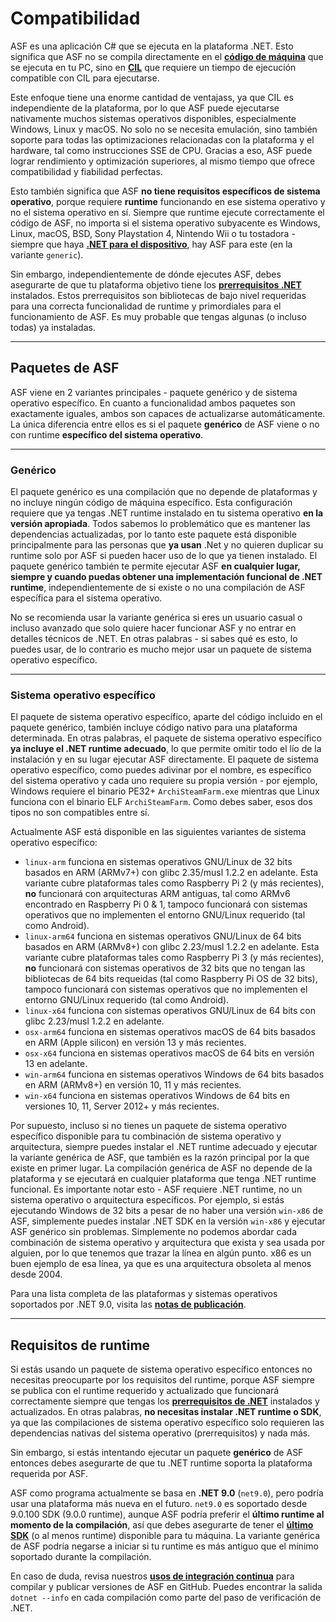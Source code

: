 # Compatibilidad

ASF es una aplicación C# que se ejecuta en la plataforma .NET. Esto significa que ASF no se compila directamente en el **[código de máquina](https://es.wikipedia.org/wiki/Lenguaje_de_m%C3%A1quina)** que se ejecuta en tu PC, sino en **[CIL](https://es.wikipedia.org/wiki/Common_Intermediate_Language)** que requiere un tiempo de ejecución compatible con CIL para ejecutarse.

Este enfoque tiene una enorme cantidad de ventajass, ya que CIL es independiente de la plataforma, por lo que ASF puede ejecutarse nativamente muchos sistemas operativos disponibles, especialmente Windows, Linux y macOS. No solo no se necesita emulación, sino también soporte para todas las optimizaciones relacionadas con la plataforma y el hardware, tal como instrucciones SSE de CPU. Gracias a eso, ASF puede lograr rendimiento y optimización superiores, al mismo tiempo que ofrece compatibilidad y fiabilidad perfectas.

Esto también significa que ASF **no tiene requisitos específicos de sistema operativo**, porque requiere **runtime** funcionando en ese sistema operativo y no el sistema operativo en sí. Siempre que runtime ejecute correctamente el código de ASF, no importa si el sistema operativo subyacente es Windows, Linux, macOS, BSD, Sony Playstation 4, Nintendo Wii o tu tostadora - siempre que haya **[.NET para el dispositivo](https://dotnet.microsoft.com/download/dotnet)**, hay ASF para este (en la variante `generic`).

Sin embargo, independientemente de dónde ejecutes ASF, debes asegurarte de que tu plataforma objetivo tiene los **[prerrequisitos .NET](https://github.com/dotnet/core/blob/main/Documentation/prereqs.md)** instalados. Estos prerrequisitos son bibliotecas de bajo nivel requeridas para una correcta funcionalidad de runtime y primordiales para el funcionamiento de ASF. Es muy probable que tengas algunas (o incluso todas) ya instaladas.

---

## Paquetes de ASF

ASF viene en 2 variantes principales - paquete genérico y de sistema operativo específico. En cuanto a funcionalidad ambos paquetes son exactamente iguales, ambos son capaces de actualizarse automáticamente. La única diferencia entre ellos es si el paquete **genérico** de ASF viene o no con runtime **específico del sistema operativo**.

---

### Genérico

El paquete genérico es una compilación que no depende de plataformas y no incluye ningún código de máquina específico. Esta configuración requiere que ya tengas .NET runtime instalado en tu sistema operativo **en la versión apropiada**. Todos sabemos lo problemático que es mantener las dependencias actualizadas, por lo tanto este paquete está disponible principalmente para las personas que **ya usan** .Net y no quieren duplicar su runtime solo por ASF si pueden hacer uso de lo que ya tienen instalado. El paquete genérico también te permite ejecutar ASF **en cualquier lugar, siempre y cuando puedas obtener una implementación funcional de .NET runtime**, independientemente de si existe o no una compilación de ASF específica para el sistema operativo.

No se recomienda usar la variante genérica si eres un usuario casual o incluso avanzado que solo quiere hacer funcionar ASF y no entrar en detalles técnicos de .NET. En otras palabras - si sabes qué es esto, lo puedes usar, de lo contrario es mucho mejor usar un paquete de sistema operativo específico.

---

### Sistema operativo específico

El paquete de sistema operativo específico, aparte del código incluido en el paquete genérico, también incluye código nativo para una plataforma determinada. En otras palabras, el paquete de sistema operativo específico **ya incluye el .NET runtime adecuado**, lo que permite omitir todo el lío de la instalación y en su lugar ejecutar ASF directamente. El paquete de sistema operativo específico, como puedes adivinar por el nombre, es específico del sistema operativo y cada uno requiere su propia versión - por ejemplo, Windows requiere el binario PE32+ `ArchiSteamFarm.exe` mientras que Linux funciona con el binario ELF `ArchiSteamFarm`. Como debes saber, esos dos tipos no son compatibles entre sí.

Actualmente ASF está disponible en las siguientes variantes de sistema operativo específico:

- `linux-arm` funciona en sistemas operativos GNU/Linux de 32 bits basados en ARM (ARMv7+) con glibc 2.35/musl 1.2.2 en adelante. Esta variante cubre plataformas tales como Raspberry Pi 2 (y más recientes), **no** funcionará con arquitecturas ARM antiguas, tal como ARMv6  encontrado en Raspberry Pi 0 & 1, tampoco funcionará con sistemas operativos que no implementen el entorno GNU/Linux requerido (tal como Android).
- `linux-arm64` funciona en sistemas operativos GNU/Linux de 64 bits basados en ARM (ARMv8+) con glibc 2.23/musl 1.2.2 en adelante. Esta variante cubre plataformas tales como Raspberry Pi 3 (y más recientes), **no** funcionará con sistemas operativos de 32 bits que no tengan las bibliotecas de 64 bits requeidas (tal como Raspberry Pi OS de 32 bits), tampoco funcionará con sistemas operativos que no implementen el entorno GNU/Linux requerido (tal como Android).
- `linux-x64` funciona con sistemas operativos GNU/Linux de 64 bits con glibc 2.23/musl 1.2.2 en adelante.
- `osx-arm64` funciona en sistemas operativos macOS de 64 bits basados en ARM (Apple silicon) en versión 13 y más recientes.
- `osx-x64` funciona en sistemas operativos macOS de 64 bits en versión 13 en adelante.
- `win-arm64` funciona en sistemas operativos Windows de 64 bits basados en ARM (ARMv8+) en versión 10, 11 y más recientes.
- `win-x64` funciona en sistemas operativos Windows de 64 bits en versiones 10, 11, Server 2012+ y más recientes.

Por supuesto, incluso si no tienes un paquete de sistema operativo específico disponible para tu combinación de sistema operativo y arquitectura, siempre puedes instalar el .NET runtime adecuado y ejecutar la variante genérica de ASF, que también es la razón principal por la que existe en primer lugar. La compilación genérica de ASF no depende de la plataforma y se ejecutará en cualquier plataforma que tenga .NET runtime funcional. Es importante notar esto - ASF requiere .NET runtime, no un sistema operativo o arquitectura específicos. Por ejemplo, si estás ejecutando Windows de 32 bits a pesar de no haber una versión `win-x86` de ASF, simplemente puedes instalar .NET SDK en la versión `win-x86` y ejecutar ASF genérico sin problemas. Simplemente no podemos abordar cada combinación de sistema operativo y arquitectura que exista y sea usada por alguien, por lo que tenemos que trazar la línea en algún punto. x86 es un buen ejemplo de esa línea, ya que es una arquitectura obsoleta al menos desde 2004.

Para una lista completa de las plataformas y sistemas operativos soportados por .NET 9.0, visita las **[notas de publicación](https://github.com/dotnet/core/blob/main/release-notes/9.0/supported-os.md)**.

---

## Requisitos de runtime

Si estás usando un paquete de sistema operativo específico entonces no necesitas preocuparte por los requisitos del runtime, porque ASF siempre se publica con el runtime requerido y actualizado que funcionará correctamente siempre que tengas los **[prerrequisitos de .NET](https://github.com/dotnet/core/blob/main/Documentation/prereqs.md)** instalados y actualizados. En otras palabras, **no necesitas instalar .NET runtime o SDK**, ya que las compilaciones de sistema operativo específico solo requieren las dependencias nativas del sistema operativo (prerrequisitos) y nada más.

Sin embargo, si estás intentando ejecutar un paquete **genérico** de ASF entonces debes asegurarte de que tu .NET runtime soporta la plataforma requerida por ASF.

ASF como programa actualmente se basa en **.NET 9.0** (`net9.0`), pero podría usar una plataforma más nueva en el futuro. `net9.0` es soportado desde 9.0.100 SDK (9.0.0 runtime), aunque ASF podría preferir el **último runtime al momento de la compilación**, así que debes asegurarte de tener el **[último SDK](https://dotnet.microsoft.com/download)** (o al menos runtime) disponible para tu máquina. La variante genérica de ASF podría negarse a iniciar si tu runtime es más antiguo que el mínimo soportado durante la compilación.

En caso de duda, revisa nuestros **[usos de integración continua](https://github.com/JustArchiNET/ArchiSteamFarm/actions/workflows/publish.yml?query=branch%3Amain)** para compilar y publicar versiones de ASF en GitHub. Puedes encontrar la salida `dotnet --info` en cada compilación como parte del paso de verificación de .NET.